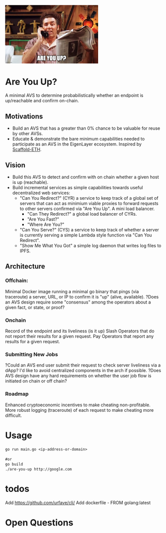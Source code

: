 <img src="assets/kramer-up.jpeg" alt="kramer-up" width="300"/>

# Are You Up?
A minimal AVS to determine probabilistically whether an endpoint is up/reachable and confirm on-chain.

## Motivations
- Build an AVS that has a greater than 0% chance to be valuable for reuse by other AVSs.
- Educate & demonstrate the bare minimum capabilities needed to participate as an AVS in the EigenLayer ecosystem. Inspired by [Scaffold-ETH](https://github.com/scaffold-eth/scaffold-eth-2).

## Vision
- Build this AVS to detect and confirm with on chain whether a given host is up (reachable).
- Build incremental services as simple capabilities towards useful decentralized web services:
    - "Can You Redirect?" (CYR) a service to keep track of a global set of servers that can act as minimium viable proxies to forward requests to other servers confirmed via "Are You Up". A mini load balancer.
        - "Can They Redirect?" a global load balancer of CYRs.
        - "Are You Fast?"
        - "Where Are You?"
    - "Can You Serve?" (CYS) a service to keep track of whether a server is currently serving a simple Lambda style function via "Can You Redirect".
    - "Show Me What You Got" a simple log daemon that writes log files to IPFS.
    

## Architecture

### Offchain: 
Minimal Docker image running a minimal go binary that pings (via traceroute) a server, URL, or IP to confirm it is "up" (alive, available).
?Does an AVS design require some "consensus" among the operators about a given fact, or state, or proof?

### Onchain 
Record of the endpoint and its liveliness (is it up)
Slash Operators that do not report their results for a given request.
Pay Operators that report any results for a given request.

### Submitting New Jobs
?Could an AVS end user submit their request to check server liveliness via a dApp? I'd like to avoid centralized components in the arch if possible.
?Does AVS design have any hard requirements on whether the user job flow is initiated on chain or off chain?

### Roadmap
Enhanced cryptoeconomic incentives to make cheating non-profitable.
More robust logging (traceroute) of each request to make cheating more difficult.


# Usage

```
go run main.go <ip-address-or-domain>

#or
go build
./are-you-up http://google.com
```

# todos
Add https://github.com/urfave/cli/
Add dockerfile - FROM golang:latest

# Open Questions


